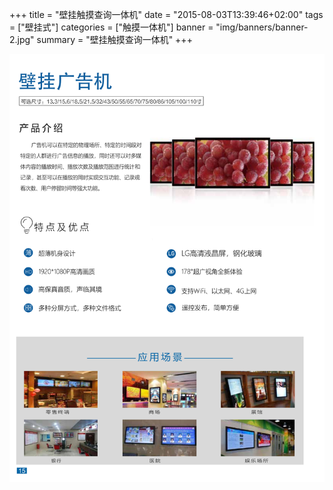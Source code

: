 +++
title = "壁挂触摸查询一体机"
date = "2015-08-03T13:39:46+02:00"
tags = ["壁挂式"]
categories = ["触摸一体机"]
banner = "img/banners/banner-2.jpg"
summary = "壁挂触摸查询一体机"
+++

![alt](22.png)
